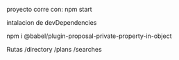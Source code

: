 proyecto corre con:
npm start

intalacion de devDependencies

npm i @babel/plugin-proposal-private-property-in-object

Rutas
/directory
/plans
/searches
